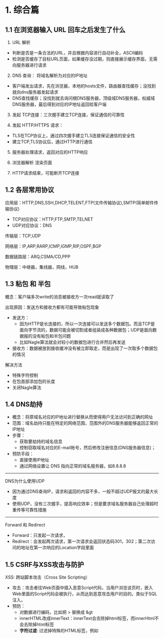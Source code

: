 # 1. 综合篇

## 1.1 在浏览器输入 URL 回车之后发生了什么

1. URL 解析

- 判断是否是一条合法的URL，并且根据内容进行自动补全，ASCII编码
- 检测是否缓存了目标URL页面，如果缓存没过期，则直接展示缓存界面，无需向服务器进行请求

2. DNS 查询： 将域名解析为对应的IP地址

- 客户端发出请求，先在浏览器，本地的hosts文件，路由器查找缓存；没找到就向dns服务器发起请求
- DNS查找缓存；没找到就去询问根DNS服务器，顶级域DNS服务器，权威域DNS服务器，最后得到对应的IP地址返回给客户端

3. 发起 TCP连接：三次握手建立TCP连接，保证通信的可靠性

4. 发起 HTTP/HTTPS 请求：

- TLS在TCP协议上，通过四次握手建立TLS连接保证通信的安全性
- 建立TCP,TLS协议后，通过HTTP进行通信

5. 服务器处理请求，返回对应的HTTP响应

6. 浏览器解析 渲染页面
7. HTTP请求结束，可能断开TCP连接

## 1.2 各层常用协议

应用层：HTTP,DNS,SSH,DHCP,TELENT,FTP(文件传输协议),SMTP(简单邮件传输协议)

- TCP对应协议：HTTP,FTP,SMTP,TELNET
- UDP对应协议：DNS

传输层：TCP,UDP

网络层：IP,ARP,RARP,ICMP,IGMP,RIP,OSPF,BGP

数据链路层：ARQ,CSMA/CD,PPP

物理层：中继器，集线器，网线，HUB

## 1.3 粘包 和 半包

概念：客户端多次write的消息被接收方一次read就读取了

出现原因：发送方和接收方都有可能导致粘包现象

- 发送方：
  - 因为HTTP是长连接的，所以一次连接可以发送多个数据包。而且TCP是面向字节流的，数据可能会被切割或者组装成各种数据包；UDP是面向数据报的没有粘包和半包问题
  - 比如Nagle算法就会对较小的数据包进行合并然后再发送
- 接收方：数据被放到接收缓冲没有被立即取走，而是出现了一次取多个数据包的情况

解决方法

- 特殊字符控制
- 在包首部添加包的长度
- 关闭Nagle算法

## 1.4 DNS劫持

- 概念：将原域名对应的IP地址进行替换从而使得用户无法访问到正确的网址
- 范围：域名劫持只能在特定的网络范围，范围外的DNS服务器能够返回正常的IP地址
- 步骤：
  - 获取要劫持的域名信息
  - 控制窃取域名对应的E-mail账号，然后修改注册信息(DNS服务器信息)；
- 预防手段：
  - 直接使用IP地址
  - 通过网络设置让 DNS 指向正常的域名服务器，如8.8.8.8

---

DNS为什么使用UDP

- 因为通过DNS查询IP，请求和返回的内容不多，一般不超过UDP报文的最大长度
- 使用UDP，没有三次握手，提高响应效率；但是要求域名服务器自己处理超时重传等可靠性措施

---

Forward 和 Redirect

- Forward：只发起一次请求，
- Redirect：会发起两次请求，第一次请求会返回状态码301，302；第二次访问的地址在第一次响应的Location字段里面

## 1.5 CSRF与XSS攻击与防护

XSS: 跨站脚本攻击（Cross Site Scripting）

- 攻击：攻击者往Web页面中插入恶意Script代码，当用户浏览该页时，嵌入Web里面的Script代码会被执行，从而达到恶意攻击用户的目的。类似于SQL注入。
- 预防：
  - 对数据进行编码，比如把 > 替换成 &gt
  - innerHTML改成innerText：innerText会去除掉html标签，而innerHtml不会去除掉html标签  
  - **字符过滤**: 过滤掉特殊的HTML标签，例如<script>、<iframe>等；

**跨站点请求伪造（Cross-Site Request Forgery）**

- 攻击：用户访问正常网站A，A产生cookie返回到浏览器；同时在相同浏览器访问B，B返回攻击性代码请求访问A；从而在用户不知情的情况下携带cookie信息访问A; A不知道请求是B发出来的，会根据Cookie信息以及用户的权限处理该请求，从而导致B的恶意代码被执行
- 预防： 
  - **将cookie设置为HttpOnly。**从而js等无法读取到cookie
  - 验证Http **Referer** 字段。
  - 在请求中加入Token验证；如果token没有或者不正确则拒绝访问。
  - 使用验证码，强制用户和应用程序进行交互

## 1.6 DNS为什么使用UDP

因为如果使用TCP的话，域名解析时间变为了: TCP连接时间 + DNS交易时间

使用UDP的话,	    域名解析时间变为了: DNS交易时间

因为很多时候DNS解析要去请求根DNS，顶级域DNS，权威域DNS等涉及到了多次查询，如果使用TCP的话就会建立多次连接，十分浪费时间

---

UDP的弱点，因为物理链路的最小MTU = 576，所以DNS将报文限制在512字节，一旦超过512字节就会将超过的进行抛弃

为了克服这种问题，使用TCP进行DNS查询

## 1.7 IPV6

IPV4 和 IPV6的区别

- IPV4的IP地址长度为32位，IPV6为128位
- IPV6可自动装配，即使没有DHCP服务器也可以实现自动分配IP地址
- IPV6有应对伪造IP地址的网络安全功能以及防止线路窃听的功能，提高了安全性
- IPV6包首部长度固定40字节，去掉了包头检验和，简化了首部结构，减轻了路由表符负荷，提高了传输效率

# 2. TCP篇

## 2.1 TCP的最大连接数

客户端最大连接数：

- 端口的大小是16位，其中0是预留端口(在TCP/UDP传输中不会被使用)；所以客户端最大tcp连接数为65535

服务器最大连接数：

- 确定一个连接是由源IP,目标IP,源端口，目标端口；其中目标IP和目标端口是不变的，变的是源IP和源端口
- IP32位，端口16位；因此理论上最大TCP连接数 = 客户端的IP数 ✖ 客户端的端口数 = 2^32 ✖ 2^16 = 2^48
- 实际上远远达不到理论上线；主要受到文件描述个数的限制 和 内存的限制
- ulimit配置文件描述符的数目，所以文件描述符的个数是有限的
- 每一个连接都对应着一个socket文件，每个socket文件占用15~20k；而操作系统的内存是有限的
- 同时前1024个端口是预留的，不一定能被使用
- 考虑C10K问题，也就是单机1万个并发连接问题，解法方法IO多路复用。

fd上限：http://www.ideabuffer.cn/2016/11/20/Linux%E9%85%8D%E7%BD%AE%E8%B0%83%E4%BC%98%EF%BC%9A%E6%9C%80%E5%A4%A7%E6%89%93%E5%BC%80%E6%96%87%E4%BB%B6%E6%8F%8F%E8%BF%B0%E7%AC%A6%E4%B8%AA%E6%95%B0/

## 2.2 UDP实现可靠传输

- 添加seq/ack机制，确保数据发送到对端
- 添加发送和接收缓冲区，主要是用户超时重传。
- 添加超时重传机制。

## 2.3 TIME_WAIT 和 CLOASE_WAIT过多

首先出现TIME_WAIT的一方是主动关闭的一方，出现CLOASE_WAIT的一方是被动关闭的一方

出现TIMEWAIT过多

- 原因：高并发的爬虫服务器或者WEB服务器在访问量大时出现这种情况
- 危害：linux给一个用户的文件描述符和端口号是有限的，如果出现大量TIME_WAIT占据文件描述符和端口的话，会导致文件描述符和端口不够用，使得无法处理新的请求；同时文件描述符和端口也是占据空间的，浪费内存
- 解决：
  - 修改配置：允许将TIME-WAIT sockets重新用于新的TCP连接，开启快速回收
  - 使用长连接，从根本上减少关闭连接的次数

服务器存在大量CLOSEWAIT是因为什么，怎么解决

- 出现原因：在对方关闭连接之后，服务器程序进入CLOSE_WAIT状态，但是程序没有检测到或者忘记关闭自己到对方的连接了
- 危害：同上
- 解决：检查代码，看哪里逻辑上出现了问题

## 2.4 检验和如何计算

伪首部：伪首部包含IP首部一些字段，目的是为了检查数据是否到达正确的目的地

计算过程：

- 把伪首部添加到UDP上
- 计算初始时是需要将检验和字段添零的；
- 把所有位划分为16位（2字节）的字，把所有16位的字相加，如果遇到进位，则将高于16字节的进位部分的值加到最低位上
- 将所有字相加得到的结果应该为一个16位的数，将该数取反则可以得到检验和checksum。      

## 其他

客户端connect 和 服务器accept

- 客户端connect成功返回是在第二次握手
- 服务器accept成功返回是三次握手后

从上面的描述过程，我们可以得知客户端connect成功返回是在第二次握手，服务端accept成功返回是在三次握手成功之后。

---

客户端调用close流程

- 客户端调用close，向服务器发送FIN报文
- 服务器收到FIN报文，TCP协议栈会在FIN包插入一个EOF到接收缓冲区中，这样当服务器的程序调用read来读这个FIN包时。就知道客户端要关闭连接；

---

第三次握手可以带数据吗

- 可以，因为第三次握手时已经建立了从客户端到服务器的连接
- 前面不可以是因为，假如第一次握手可以携带数据的话，有人可以通过发送大量无用数据来攻击服务器

# 3. Http篇

## 3.1 Get和Post

1. 作用：GET 用于获取资源，而 POST 用于传输实体主体。
2. 参数：GET把参数包含在URL中，POST通过request body传递参数。
3. 安全/幂等：GET是安全和幂等的，POST不是安全和幂等的。（所有的安全方法也都是幂等的。）
4. 可缓存：如果要对响应进行缓存，需要满足以下条件：
   - 请求方法是可缓存的，包括 GET 和 HEAD，但是 PUT 和 DELETE 不可缓存，POST 在多数情况下不可缓存的。
   - 响应报文的状态码是可缓存的，包括：200, 203, 204, 206, 300, 301, 404, 405, 410, 414, and 501。
   - 响应报文的 Cache-Control 首部字段没有指定不进行缓存。
5. 有的浏览器对于POST请求是先发送Header，在发送Data

> 安全和幂等
>
> 安全：指的是请求方式不会破坏服务器上面的资源
>
> 幂等：多次执行相同的操作，结果都是相同的
>

## 3.2 Cookie和Session

1. Cookie和Session都是由服务器产生的，用来存储特定的值（是一种key-value结构）
2. 其中Cookie通过`响应头中的set-cookie`交给客户端，并存储在客户端当中。至于Session会将SessionID以`set-cookie: JSESSIONID=xxx`的形式交给客户端，从而使得同一次会话可以访问到相同的Session。Session本身是存储在服务器的。



Cookie 和 Session 有什么不同？

- 作用范围不同：Cookie 保存在客户端（浏览器），Session 保存在服务器端。

- 存取方式的不同：Cookie 只能保存 ASCII，Session 可以存任意数据类型，一般情况下我们可以在 Session 中保持一些常用变量信息，比如说 UserId 等。

- 有效期不同：Cookie 可设置为长时间保持，比如我们经常使用的默认登录功能，Session 一般失效时间较短，客户端关闭或者 Session 超时都会失效。

- 隐私策略不同：Cookie 存储在客户端，比较容易遭到不法获取，早期有人将用户的登录名和密码存储在 Cookie 中导致信息被窃取；Session 存储在服务端，安全性相对 Cookie 要好一些。

- 存储大小不同：单个 Cookie 保存的数据不能超过 4K，Session 可存储数据远高于 Cookie。



为什么需要 Cookie 和 Session

- 因为HTTP是无状态的，而有时候我们需要知道本次操作用户是否登录，是哪个用户在执行的操作。所以需要借助于Cookie和Session

- 用户第一次请求服务器，服务器根据用户提交的相关信息，创建创建对应的 Session，请求返回时将SeesionID返回给浏览器，浏览器接收到SessionID 后将其存入到Cookie中。

- 当用户第二次访问服务器，请求会带上对应域名的Cookie，服务端会从 Cookie 中获取 SessionID，再根据 SessionID 查找对应的 Session 信息；

- 如果没有找到说明用户没有登录或者登录失效，如果找到 Session 证明用户已经登录可执行后面操作。

- 所以，SessionID 是连接 Cookie 和 Session 的一道桥梁，大部分系统也是根据此原理来验证用户登录状态。



如果浏览器中禁止了 Cookie，如何保障整个机制的正常运转。

- 每次请求中都携带一个 SessionID 的参数，可以拼接在URL后面，也可以通过POST提交
- Token 机制：当用户第一次登录后，服务器根据提交的用户信息生成一个 Token，响应时将 Token 返回给客户端，以后客户端只需带上这个 Token 前来请求数据即可，无需再次登录验证。

如何考虑分布式 Session 问题：在互联网公司为了可以支撑更大的流量，后端往往需要多台服务器共同来支撑前端用户请求，那如果用户在 A 服务器登录了，第二次请求跑到服务 B 就会出现登录失效问题。

- 共享 Session，将用户的 Session 等信息使用缓存中间件来统一管理，保障分发到每一个服务器的响应结果都一致。
- Session 复制。任何一个服务器上的 Session 发生改变（增删改），该节点会把这个 Session 的所有内容序列化，然后广播给所有其它节点。
- Nginx ip_hash 策略，服务端使用 Nginx 代理，每个请求按访问 IP 的 hash 分配，这样来自同一 IP 固定访问一个后台服务器，避免了在服务器 A 创建 Session，第二次分发到服务器 B 的现象。

如何解决跨域请求？

> 所谓同源是指"协议+域名+端口"三者相同，即便两个不同的域名指向同一个 ip 地址，也非同源。
>
> 1. 通过代理来避免，比如使用 Nginx 在后端转发请求，避免了前端出现跨域的问题。
> 2. 通过 Jsonp 跨域。
>

## 3.3 注入/ 攻击

SQL注入

- 把SQL命令插入到Web表单提交或输入域名或页面请求的查询字符串，最终达到欺骗服务器执行恶意的SQL命令。
- 应对方法：使用预编译手段，进行参数绑定；使用# 或者 $ 来获取参数值。其中 \$是拼接，会有SQL注入风险

 XSS攻击

- 在数据中插入一些符号以及javascript代码，那么这些数据将会成为应用代码中的一部分了，那么攻击者就可以肆无忌惮地展开攻击

## 3.5 状态码

301 和 302

- 301 是永久重定向，比如域名更改了
- 302 是临时重定向，资源还在只是暂时不能访问了，可以用于访问某个资源需要权限，需要用户登录才能访问

# 4. 强缓存，协商缓存

https://segmentfault.com/a/1190000021661656

缓存指的是：浏览器在本地保存对访问过的资源的副本

缓存的优点

- 降低服务器的压力，加快客户端加载页面的速度
- 减少重复数据的请求，节省流量

强缓存 和 协商缓存

- 读取缓存，判断缓存是否过期，如果没有过期则是强缓存；直接返回缓存中的数据，状态码是200
- 如果过期了，就要向服务器发送一个请求(请求首部字段会带有etag 和 last-modified)，如果经过验证，发现资源仍然有效，则返回一个304的状态码，让客户端从本地缓存中读取

客户端判断缓存是否过期的方式：`Expires` 和 `Cache - Control`字段

服务器判断缓存是否过期的方式: `ETag` 和 ` If-Modified-Since`

